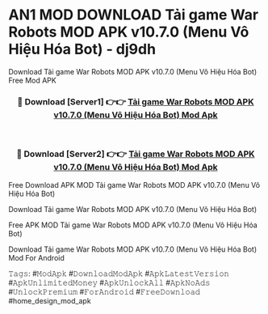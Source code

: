 # AN1 MOD DOWNLOAD Tải game War Robots MOD APK v10.7.0 (Menu Vô Hiệu Hóa Bot) - dj9dh
Download Tải game War Robots MOD APK v10.7.0 (Menu Vô Hiệu Hóa Bot) Free Mod APK

<div align="center">
<h3>🔴 Download [Server1] 👉👉 <a href="https://apk-comot.site?title=Tải_game_War_Robots_MOD_APK_v10.7.0_(Menu_Vô_Hiệu_Hóa_Bot)">Tải game War Robots MOD APK v10.7.0 (Menu Vô Hiệu Hóa Bot) Mod Apk</a></h3><br>

<h3>🔴 Download [Server2] 👉👉 <a href="https://apk-comot.site?title=Tải_game_War_Robots_MOD_APK_v10.7.0_(Menu_Vô_Hiệu_Hóa_Bot)">Tải game War Robots MOD APK v10.7.0 (Menu Vô Hiệu Hóa Bot) Mod Apk</a></h3>
</div>


Free Download APK MOD Tải game War Robots MOD APK v10.7.0 (Menu Vô Hiệu Hóa Bot)

Download Tải game War Robots MOD APK v10.7.0 (Menu Vô Hiệu Hóa Bot) 

Free APK MOD Tải game War Robots MOD APK v10.7.0 (Menu Vô Hiệu Hóa Bot) 

Download Tải game War Robots MOD APK v10.7.0 (Menu Vô Hiệu Hóa Bot) Mod For Android

𝚃𝚊𝚐𝚜: #𝙼𝚘𝚍𝙰𝚙𝚔 #𝙳𝚘𝚠𝚗𝚕𝚘𝚊𝚍𝙼𝚘𝚍𝙰𝚙𝚔 #𝙰𝚙𝚔𝙻𝚊𝚝𝚎𝚜𝚝𝚅𝚎𝚛𝚜𝚒𝚘𝚗 #𝙰𝚙𝚔𝚄𝚗𝚕𝚒𝚖𝚒𝚝𝚎𝚍𝙼𝚘𝚗𝚎𝚢 #𝙰𝚙𝚔𝚄𝚗𝚕𝚘𝚌𝚔𝙰𝚕𝚕 #𝙰𝚙𝚔𝙽𝚘𝙰𝚍𝚜 #𝚄𝚗𝚕𝚘𝚌𝚔𝙿𝚛𝚎𝚖𝚒𝚞𝚖 #𝙵𝚘𝚛𝙰𝚗𝚍𝚛𝚘𝚒𝚍 #𝙵𝚛𝚎𝚎𝙳𝚘𝚠𝚗𝚕𝚘𝚊𝚍 #home_design_mod_apk